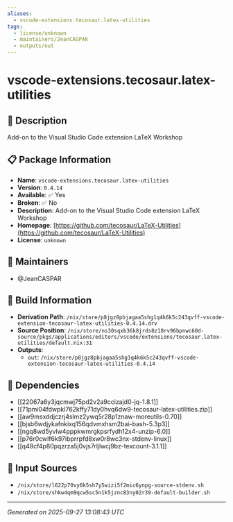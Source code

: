 ```yaml
---
aliases:
  - vscode-extensions.tecosaur.latex-utilities
tags:
  - license/unknown
  - maintainers/JeanCASPAR
  - outputs/out
---
```


# vscode-extensions.tecosaur.latex-utilities

## 📝 Description

Add-on to the Visual Studio Code extension LaTeX Workshop

## 📋 Package Information

- **Name**: `vscode-extensions.tecosaur.latex-utilities`
- **Version**: `0.4.14`
- **Available**: ✅ Yes
- **Broken**: ✅ No
- **Description**: Add-on to the Visual Studio Code extension LaTeX Workshop
- **Homepage**: [https://github.com/tecosaur/LaTeX-Utilities](https://github.com/tecosaur/LaTeX-Utilities)
- **License**: `unknown`
## 👥 Maintainers

- @JeanCASPAR


## 🔧 Build Information

- **Derivation Path**: `/nix/store/p8jgz8pbjagaa5shg1q4k6k5c243qvff-vscode-extension-tecosaur-latex-utilities-0.4.14.drv`
- **Source Position**: `/nix/store/ns30sqxb36k8jrds8z18rv96bpnwc60d-source/pkgs/applications/editors/vscode/extensions/tecosaur.latex-utilities/default.nix:31`
- **Outputs**:
  - `out`:  `/nix/store/p8jgz8pbjagaa5shg1q4k6k5c243qvff-vscode-extension-tecosaur-latex-utilities-0.4.14`

## 🔗 Dependencies

- [[22067a6y3jqcmwj75pd2v2a9ccizajd0-jq-1.8.1]]
- [[71pmi04fdwpkl762kffy71dy0hvq6dw9-tecosaur-latex-utilities.zip]]
- [[aw9msxddjczrj4slmz2ywq5r28p1znaw-moreutils-0.70]]
- [[bjsb6wdjykafnkixq156qdvmxhsm2bai-bash-5.3p3]]
- [[ngq8wd5yvlw4pppkwmrgkpsrfydh12x4-unzip-6.0]]
- [[p76r0cwlf6k97ibprrpfd8xw0r8wc3nx-stdenv-linux]]
- [[q48cf4p80pqzrza5j0vjs7rljlwcj9bz-texcount-3.1.1]]

## 📁 Input Sources

- `/nix/store/l622p70vy8k5sh7y5wizi5f2mic6ynpg-source-stdenv.sh`
- `/nix/store/shkw4qm9qcw5sc5n1k5jznc83ny02r39-default-builder.sh`

---
*Generated on 2025-09-27 13:08:43 UTC*
